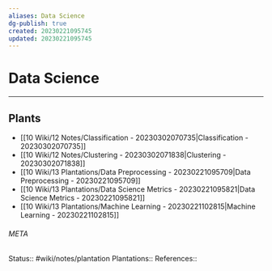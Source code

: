 ```yaml
---
aliases: Data Science
dg-publish: true
created: 20230221095745
updated: 20230221095745
---
```

# Data Science
---



## Plants
- [[10 Wiki/12 Notes/Classification - 20230302070735\|Classification - 20230302070735]]
- [[10 Wiki/12 Notes/Clustering - 20230302071838\|Clustering - 20230302071838]]
- [[10 Wiki/13 Plantations/Data Preprocessing - 20230221095709\|Data Preprocessing - 20230221095709]]
- [[10 Wiki/13 Plantations/Data Science Metrics - 20230221095821\|Data Science Metrics - 20230221095821]]
- [[10 Wiki/13 Plantations/Machine Learning - 20230221102815\|Machine Learning - 20230221102815]]




###### META
Status:: #wiki/notes/plantation
Plantations:: 
References:: 

